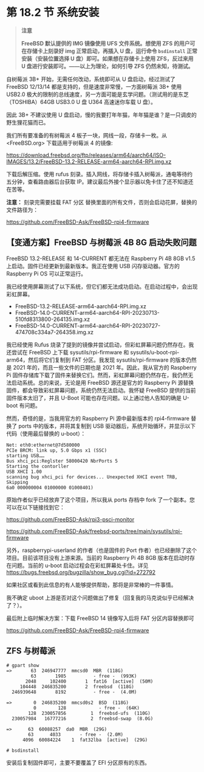 # 第 18.2 节 系统安装

> **注意**
>
> **FreeBSD 默认提供的 IMG 镜像使用 UFS 文件系统。想使用 ZFS 的用户可在存储卡上刻录好 img 正常启动，再插入 U 盘，运行命令 `bsdinstall` 正常安装（安装位置选择 U 盘）即可。如果想在存储卡上使用 ZFS，反过来用 U 盘进行安装即可。——以上为理论，如何引导 ZFS 仍然未知，待测试。**

自树莓派 3B+ 开始，无需任何改动，系统即可从 U 盘启动，经过测试了 FreeBSD 12/13/14 都是支持的，但是速度非常慢，一方面树莓派 3B+ 使用 USB2.0 极大的限制的总线速度，另一方面可能是玄学问题。（测试用的是东芝（TOSHIBA）64GB USB3.0 U 盘 U364 高速迷你车载 U 盘）。

因此 3B+ 不建议使用 U 盘启动，慢的我要打年年猫，年年猫是谁？是一只调皮的野生狸花猫而已。

我们所有要准备的有树莓派 4 板子一块，网线一段，存储卡一枚。从 <FreeBSD.org> 下载适用于树莓派 4 的镜像:

<https://download.freebsd.org/ftp/releases/arm64/aarch64/ISO-IMAGES/13.2/FreeBSD-13.2-RELEASE-arm64-aarch64-RPI.img.xz>

下载后解压缩。使用 rufus 刻录。插入网线，将存储卡插入树莓派，通电等待约五分钟，查看路由器后台获取 IP。建议最后外接个显示器以免卡住了还不知道还在苦等。

**注意：** 刻录完需要挂载 FAT 分区 替换里面的所有文件，否则会启动花屏，替换的文件路径为：

https://github.com/FreeBSD-Ask/FreeBSD-rpi4-firmware

## 【变通方案】FreeBSD 与树莓派 4B 8G 启动失败问题

FreeBSD 13.2-RELEASE 和 14-CURRENT 都无法在 Raspberry Pi 4B 8GB v1.5 上启动。固件已经更新到最新版本。我正在使用 USB 闪存驱动器。官方的 Raspberry Pi OS 可以正常运行。

我已经使用屏幕测试了以下系统，但它们都无法成功启动。在启动过程中，会出现彩虹屏幕。

- FreeBSD-13.2-RELEASE-arm64-aarch64-RPI.img.xz
- FreeBSD-14.0-CURRENT-arm64-aarch64-RPI-20230713-510fd8313800-264135.img.xz
- FreeBSD-14.0-CURRENT-arm64-aarch64-RPI-20230727-474708c334a7-264358.img.xz

我已经使用 Rufus 烧录了提到的镜像并尝试启动，但彩虹屏幕问题仍然存在。我还尝试在 FreeBSD 上下载 sysutils/rpi-firmware 和 sysutils/u-boot-rpi-arm64，然后将它们复制到 FAT 分区。我发现 sysutils/rpi-firmware 的版本仍然是 2021 年的，而且一些文件的日期也是 2021 年。因此，我从官方的 Raspberry Pi 固件存储库下载了固件来替换它们。然而，彩虹屏幕问题仍然存在，我仍然无法启动系统。总的来说，无论是用 FreeBSD 源还是官方的 Raspberry Pi 源替换固件，都会导致彩虹屏幕问题，系统仍然无法启动。我怀疑 FreeBSD 提供的当前固件版本太旧了，并且 U-Boot 可能也存在问题。以上通过他人告知的确是 U-boot 有问题。

然而，奇怪的是，当我用官方的 Raspberry Pi 源中最新版本的 rpi4-firmware 替换了 ports 中的版本，并将其复制到 USB 驱动器后，系统开始循环，并显示以下代码（使用最后替换的 u-boot）：

```
Net: eth0:ethernet@7d580000
PCIe BRCM: link up, 5.0 Gbps x1 (SSC)
starting USB……
Bus xhci_pci:Reglster 58000420 NbrPorts 5
Starting the contorller
USB XHCI 1.00
scanning bug xhci_pci for devices... Unexpected XHCI event TRB, Skipping
6a0 000000004 01000000 01008401)
```

原始作者似乎已经放弃了这个项目，所以我从 ports 存档中 fork 了一个副本。您可以在以下链接找到它：

<https://github.com/FreeBSD-Ask/rpi3-psci-monitor>

<https://github.com/FreeBSD-Ask/freebsd-ports/tree/main/sysutils/rpi-firmware>

另外，raspberrypi-userland 的作者（也是固件的 Port 作者）也已经删除了这个项目。目前该项目没有上游来源。当前的 Raspberry Pi 4B 8GB 版本在启动时存在问题。当前的 u-boot 启动过程会在彩虹屏幕处卡住。详见 <https://bugs.freebsd.org/bugzilla/show_bug.cgi?id=272792>

如果社区或看到此信息的有人能够提供帮助，那将是非常棒的一件事情。

我不确定 uboot 上游是否对这个问题做出了修复（回复我的马克说似乎已经解决了？）。

最后附上临时解决方案：下载 FreeBSD 14 镜像写入后将 FAT 分区内容替换即可

<https://github.com/FreeBSD-Ask/FreeBSD-rpi4-firmware>

## ZFS 与树莓派

```
# gpart show
=>       63  246947777  mmcsd0  MBR  (118G)
         63       1985          - free -  (993K)
       2048     102400       1  fat16  [active]  (50M)
     104448  246835200       2  freebsd  (118G)
  246939648       8192          - free -  (4.0M)

=>        0  246835200  mmcsd0s2  BSD  (118G)
          0        128            - free -  (64K)
        128  230057856         1  freebsd-ufs  (110G)
  230057984   16777216         2  freebsd-swap  (8.0G)

=>      63  60088257  da0  MBR  (29G)
        63      4033       - free -  (2.0M)
      4096  60084224    1  fat32lba  [active]  (29G)
```

```
# bsdinstall
```

安装后复制固件即可，主要不要覆盖了 EFI 分区原有的东西。

